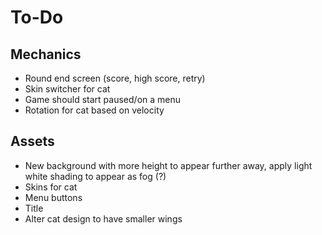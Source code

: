 # To-Do

## Mechanics
- Round end screen (score, high score, retry)
- Skin switcher for cat
- Game should start paused/on a menu
- Rotation for cat based on velocity

## Assets
- New background with more height to appear further away, apply light white shading to appear as fog (?)
- Skins for cat
- Menu buttons
- Title
- Alter cat design to have smaller wings
